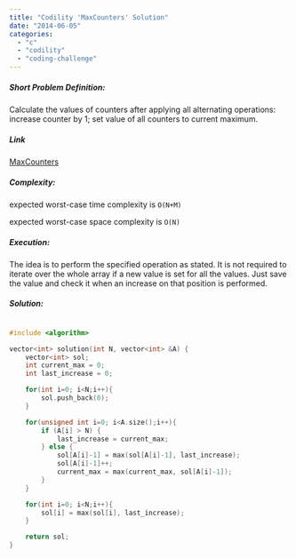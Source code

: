 ```yaml
---
title: "Codility 'MaxCounters' Solution"
date: "2014-06-05"
categories: 
  - "c"
  - "codility"
  - "coding-challenge"
---
```


##### Short Problem Definition:

Calculate the values of counters after applying all alternating operations: increase counter by 1; set value of all counters to current maximum.

##### Link

[MaxCounters](https://codility.com/demo/take-sample-test/max_counters)

##### Complexity:

expected worst-case time complexity is `O(N+M)`

expected worst-case space complexity is `O(N)`

##### Execution:

The idea is to perform the specified operation as stated. It is not required to iterate over the whole array if a new value is set for all the values. Just save the value and check it when an increase on that position is performed.

##### Solution:

```cpp

#include <algorithm>

vector<int> solution(int N, vector<int> &A) {
    vector<int> sol;
    int current_max = 0;
    int last_increase = 0;

    for(int i=0; i<N;i++){
        sol.push_back(0);
    }

    for(unsigned int i=0; i<A.size();i++){
        if (A[i] > N) {
            last_increase = current_max;
        } else {
            sol[A[i]-1] = max(sol[A[i]-1], last_increase);
            sol[A[i]-1]++;
            current_max = max(current_max, sol[A[i]-1]);
        }
    }

    for(int i=0; i<N;i++){
        sol[i] = max(sol[i], last_increase);
    }

    return sol;
}
```
